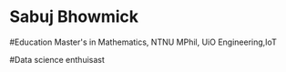 # Sabuj Bhowmick

#Education
Master's in Mathematics, NTNU
MPhil, UiO
Engineering,IoT

#Data science enthuisast 

